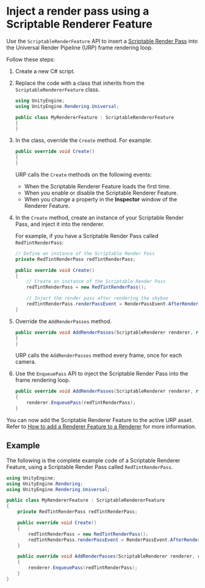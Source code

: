 # Inject a render pass using a Scriptable Renderer Feature

Use the `ScriptableRenderFeature` API to insert a [Scriptable Render Pass](../../renderer-features/scriptable-render-passes.md) into the Universal Render Pipeline (URP) frame rendering loop. 

Follow these steps:

1. Create a new C# script.

2. Replace the code with a class that inherits from the `ScriptableRendererFeature` class.

    ```C#
    using UnityEngine;
    using UnityEngine.Rendering.Universal;

    public class MyRendererFeature : ScriptableRendererFeature
    {
    }
    ```

3. In the class, override the `Create` method. For example:

    ```C#
    public override void Create()
    {
    }
    ```

    URP calls the `Create` methods on the following events:

    - When the Scriptable Renderer Feature loads the first time.
    - When you enable or disable the Scriptable Renderer Feature.
    - When you change a property in the **Inspector** window of the Renderer Feature.


4. In the `Create` method, create an instance of your Scriptable Render Pass, and inject it into the renderer.

    For example, if you have a Scriptable Render Pass called `RedTintRenderPass`:

    ```c#
    // Define an instance of the Scriptable Render Pass
    private RedTintRenderPass redTintRenderPass;

    public override void Create()
    {
        // Create an instance of the Scriptable Render Pass
        redTintRenderPass = new RedTintRenderPass();

        // Inject the render pass after rendering the skybox
        redTintRenderPass.renderPassEvent = RenderPassEvent.AfterRenderingSkybox;
    }
    ```

5. Override the `AddRenderPasses` method.

    ```C#
    public override void AddRenderPasses(ScriptableRenderer renderer, ref RenderingData renderingData)
    {
    }
    ```

    URP calls the `AddRenderPasses` method every frame, once for each camera.

6. Use the `EnqueuePass` API to inject the Scriptable Render Pass into the frame rendering loop.

    ```c#
    public override void AddRenderPasses(ScriptableRenderer renderer, ref RenderingData renderingData)
    {
        renderer.EnqueuePass(redTintRenderPass);
    }
    ```

You can now add the Scriptable Renderer Feature to the active URP asset. Refer to [How to add a Renderer Feature to a Renderer](../../urp-renderer-feature-how-to-add.md) for more information.

## Example

The following is the complete example code of a Scriptable Renderer Feature, using a Scriptable Render Pass called `RedTintRenderPass`.

```C#
using UnityEngine;
using UnityEngine.Rendering;
using UnityEngine.Rendering.Universal;

public class MyRendererFeature : ScriptableRendererFeature
{
    private RedTintRenderPass redTintRenderPass;

    public override void Create()
    {
        redTintRenderPass = new RedTintRenderPass();
        redTintRenderPass.renderPassEvent = RenderPassEvent.AfterRenderingSkybox;
    }

    public override void AddRenderPasses(ScriptableRenderer renderer, ref RenderingData renderingData)
    {
        renderer.EnqueuePass(redTintRenderPass);
    }
}
```
